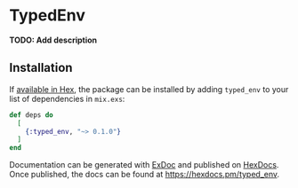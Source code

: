 # TypedEnv

**TODO: Add description**

## Installation

If [available in Hex](https://hex.pm/docs/publish), the package can be installed
by adding `typed_env` to your list of dependencies in `mix.exs`:

```elixir
def deps do
  [
    {:typed_env, "~> 0.1.0"}
  ]
end
```

Documentation can be generated with [ExDoc](https://github.com/elixir-lang/ex_doc)
and published on [HexDocs](https://hexdocs.pm). Once published, the docs can
be found at <https://hexdocs.pm/typed_env>.

